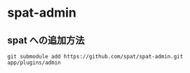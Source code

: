 # spat-admin


## spat への追加方法

```
git submodule add https://github.com/spat/spat-admin.git app/plugins/admin
```
